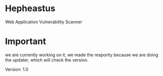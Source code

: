 # Hepheastus
Web Application Vulnerability Scanner

# Important
we are currently working on it, we made the respority because we are doing the updater, which will check the version.

Version: 1.0
